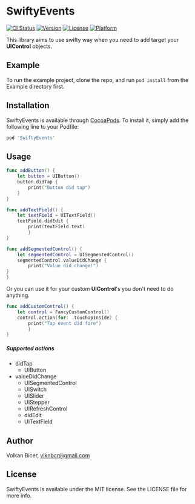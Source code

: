 # SwiftyEvents

[![CI Status](https://img.shields.io/travis/volkanbicer/SwiftyEvents.svg?style=flat)](https://travis-ci.org/VolkanBicer/SwiftyEvents)
[![Version](https://img.shields.io/cocoapods/v/SwiftyEvents.svg?style=flat)](https://cocoapods.org/pods/SwiftyEvents)
[![License](https://img.shields.io/cocoapods/l/SwiftyEvents.svg?style=flat)](https://cocoapods.org/pods/SwiftyEvents)
[![Platform](https://img.shields.io/cocoapods/p/SwiftyEvents.svg?style=flat)](https://cocoapods.org/pods/SwiftyEvents)

This library aims to use swifty way when you need to add target your **UIControl** objects. 

## Example

To run the example project, clone the repo, and run `pod install` from the Example directory first.


## Installation

SwiftyEvents is available through [CocoaPods](https://cocoapods.org). To install
it, simply add the following line to your Podfile:

```ruby
pod 'SwiftyEvents'
```

## Usage


```swift
func addButton() {
    let button = UIButton()
    button.didTap {
        print("Button did tap")
    }
}
```

```swift
func addTextField() {
    let textField = UITextField()
    textField.didEdit {
        print(textField.text)
        }
}
```
```swift
func addSegmentedControl() {
    let segmentedControl = UISegmentedControl()
    segmentedControl.valueDidChange {
        print("Value did change!")
}
}
```
Or you can use it for your custom **UIControl**'s you don't need to do anything.
```swift
func addCustomControl() {
    let control = FancyCustomControl()
    control.action(for: .touchUpInside) {
        print("Tap event did fire")
        }
}
```

##### Supported actions
* didTap
    * UIButton
* valueDidChange
    * UISegmentedControl
    * UISwitch
    * UISlider
    * UIStepper
    * UIRefreshControl
    * didEdit
    *  UITextField



## Author

Volkan Bicer, vlknbcr@gmail.com

## License

SwiftyEvents is available under the MIT license. See the LICENSE file for more info.
